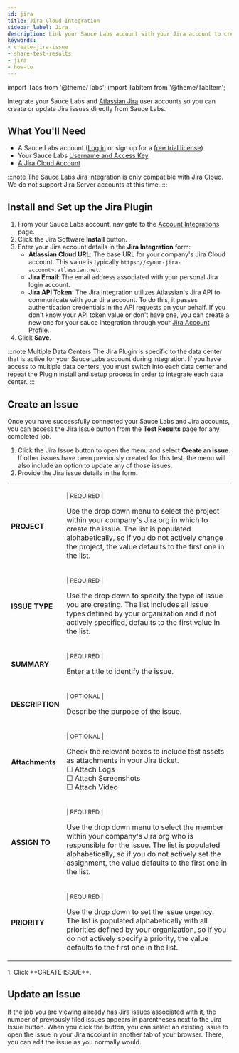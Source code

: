 ```yaml
---
id: jira
title: Jira Cloud Integration
sidebar_label: Jira
description: Link your Sauce Labs account with your Jira account to create an issue directly from Sauce Labs.
keywords:
- create-jira-issue
- share-test-results
- jira
- how-to
---
```


import Tabs from '@theme/Tabs';
import TabItem from '@theme/TabItem';

Integrate your Sauce Labs and [Atlassian Jira](https://www.atlassian.com/software/jira) user accounts so you can create or update Jira issues directly from Sauce Labs.

## What You'll Need

- A Sauce Labs account ([Log in](https://accounts.saucelabs.com/am/XUI/#login/) or sign up for a [free trial license](https://saucelabs.com/sign-up))
- Your Sauce Labs [Username and Access Key](https://app.saucelabs.com/user-settings)
- [A Jira Cloud Account](https://www.atlassian.com/software/jira)

:::note
The Sauce Labs Jira integration is only compatible with Jira Cloud. We do not support Jira Server accounts at this time.
:::

## Install and Set up the Jira Plugin

1. From your Sauce Labs account, navigate to the [Account Integrations](https://app.staging.saucelabs.net/integrations) page.
1. Click the Jira Software **Install** button.
1. Enter your Jira account details in the **Jira Integration** form:
   - **Atlassian Cloud URL**: The base URL for your company's Jira Cloud account. This value is typically `https://<your-jira-account>.atlassian.net`.
   - **Jira Email**: The email address associated with your personal Jira login account.
   - **Jira API Token**: The Jira integration utilizes Atlassian's Jira API to communicate with your Jira account. To do this, it passes authentication credentials in the API requests on your behalf. If you don't know your API token value or don't have one, you can create a new one for your sauce integration through your [Jira Account Profile](https://id.atlassian.com/manage-profile/security/api-tokens).
1. Click **Save**.

:::note Multiple Data Centers
The Jira Plugin is specific to the data center that is active for your Sauce Labs account during integration. If you have access to multiple data centers, you must switch into each data center and repeat the Plugin install and setup process in order to integrate each data center.
:::

## Create an Issue

Once you have successfully connected your Sauce Labs and Jira accounts, you can access the Jira Issue button from the **Test Results** page for any completed job.

1. Click the Jira Issue button to open the menu and select **Create an issue**. If other issues have been previously created for this test, the menu will also include an option to update any of those issues.
1. Provide the Jira issue details in the form.
<table id="table-api">
    <tr>
     <td><b>PROJECT</b></td>
     <td><p><small>| REQUIRED |</small></p><p>Use the drop down menu to select the project within your company's Jira org in which to create the issue. The list is populated alphabetically, so if you do not actively change the project, the value defaults to the first one in the list.</p></td>
    </tr>
    <tr>
     <td><b>ISSUE TYPE</b></td>
     <td><p><small>| REQUIRED | </small></p><p>Use the drop down to specify the type of issue you are creating. The list includes all issue types defined by your organization and if not actively specified, defaults to the first value in the list.</p></td>
    </tr>
    <tr>
     <td><b>SUMMARY</b></td>
     <td><p><small>| REQUIRED |</small></p><p>Enter a title to identify the issue.</p></td>
    </tr>
    <tr>
     <td><b>DESCRIPTION</b></td>
     <td><p><small>| OPTIONAL |</small></p><p>Describe the purpose of the issue.</p></td>
    </tr>
    <tr>
     <td><b>Attachments</b></td>
     <td><p><small>| OPTIONAL |</small></p><p>Check the relevant boxes to include test assets as attachments in your Jira ticket.<br/>&#9744; Attach Logs<br/>&#9744; Attach Screenshots<br/>&#9744; Attach Video</p></td>
    </tr>
    <tr>
     <td><b>ASSIGN TO</b></td>
     <td><p><small>| REQUIRED |</small></p><p>Use the drop down menu to select the member within your company's Jira org who is responsible for the issue. The list is populated alphabetically, so if you do not actively set the assignment, the value defaults to the first one in the list.</p></td>
    </tr>
    <tr>
     <td><b>PRIORITY</b></td>
     <td><p><small>| REQUIRED |</small></p><p>Use the drop down to set the issue urgency. The list is populated alphabetically with all priorities defined by your organization, so if you do not actively specify a priority, the value defaults to the first one in the list.</p></td>
    </tr>
</table>
1. Click **CREATE ISSUE**.

## Update an Issue

If the job you are viewing already has Jira issues associated with it, the number of previously filed issues appears in parentheses next to the Jira Issue button. When you click the button, you can select an existing issue to open the issue in your Jira account in another tab of your browser. There, you can edit the issue as you normally would.
